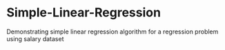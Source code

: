 # Simple-Linear-Regression
Demonstrating simple linear regression algorithm for a regression problem using salary dataset
